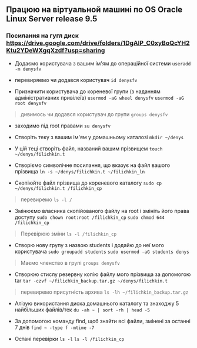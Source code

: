 ## Працюю на віртуальной машині по OS Oracle Linux Server release 9.5
### Посилання на гугл диск https://drive.google.com/drive/folders/1DgAIP_C0xyBoQcYH2Ktu2YDeWXgqXzdf?usp=sharing

- Додаємо користувача з вашим ім'ям до операційної системи
```useradd -m denysfv```

- перевиряемо чи додався користувач
```id denysfv```

- Призначити користувача до кореневої групи (з наданням адміністративних привілеїв)
```usermod -aG wheel denysfv```
```usermod -aG root denysfv```
> дивимось чи додався користувач до групи
```groups denysfv```

- заходимо під root правами
```su denysfv```

- Створіть теку з вашим ім'ям у домашньому каталозі
```mkdir ~/denys```

- У цій теці створіть файл, названий вашим прізвищем
```touch ~/denys/filichkin.t```

- Створіємо символічне посилання, що вказує на файл вашого прізвища
```ln -s ~/denys/filichkin.t ~/filichkin_ln```

- Скопіюйте файл прізвища до кореневого каталогу
```sudo cp ~/denys/filichkin.t /filichkin_cp```
> перевиремо
```ls -l /```

- Змінюємо власника скопійованого файлу на root і змініть його права доступу 
```sudo chown root:root /filichkin_cp```
```sudo chmod 644 /filichkin_cp```
> Перевірюю зміни
```ls -l /filichkin_cp```

- Створю нову групу з назвою students і додайю до неї мого користувача
```sudo groupadd students```
```sudo usermod -aG students denys```
> Маємо членство в групі
```groups denysfv```

- Створюю стислу резервну копію файлу мого прізвища за допомогою tar
```tar -czvf ~/filichkin_backup.tar.gz ~/denys/filichkin.t```
> перевиремо присутність архива
```ls -lh ~/filichkin_backup.tar.gz```

- Алізую використання диска домашнього каталогу та знаходжу 5 найбільших файлів/тек
```du -ah ~ | sort -rh | head -5```

- За допомогою команду find, щоб знайти всі файли, змінені за останні 7 днів
```find ~ -type f -mtime -7```

- Остані перевірки 
```ls -l```
```ls -l /filichkin_cp```